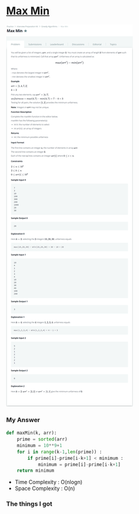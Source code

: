# [Max Min](https://www.hackerrank.com/challenges/angry-children/problem)

![image](Problem.png)



### My Answer

```python
def maxMin(k, arr):
    prime = sorted(arr)
    minimum = 10**9+1
    for i in range(k-1,len(prime)) : 
        if prime[i]-prime[i-k+1] < minimum : 
            minimum = prime[i]-prime[i-k+1]
    return minimum
```

* Time Complexity : O(nlogn)
* Space Complexity : O(n)



### The things I got

